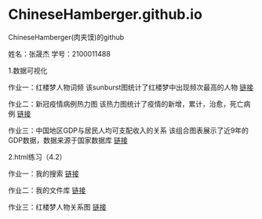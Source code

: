 
# ChineseHamberger.github.io
ChineseHamberger(肉夹馍)的github

姓名：张晟杰 学号：2100011488

1.数据可视化

作业一：红楼梦人物词频
该sunburst图统计了红楼梦中出现频次最高的人物
[链接](http://ChineseHamberger.github.io/sunburst.html)


作业二：新冠疫情病例热力图
该热力图统计了疫情的新增，累计，治愈，死亡病例
[链接](http://ChineseHamberger.github.io/新冠疫情病例热力图.html)


作业三：中国地区GDP与居民人均可支配收入的关系
该组合图表展示了近9年的GDP数据，数据来源于国家数据库
[链接](http://ChineseHamberger.github.io/中国地区GDP与居民人均可支配收入的关系.html)

2.html练习（4.2）

作业一：我的搜索
[链接](http://ChineseHamberger.github.io/练习.html)

作业二：我的文件库
[链接](http://ChineseHamberger.github.io/练习二.html)

作业三：红楼梦人物关系图
[链接](https://chinesehamberger.github.io/%E5%85%B3%E7%B3%BB%E5%9B%BE-%E5%88%86%E7%B1%BB-%E7%BA%A2%E6%A5%BC%E6%A2%A6%E4%BA%BA%E7%89%A9.html)
